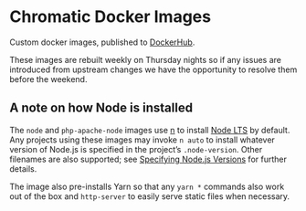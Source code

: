 # Chromatic Docker Images

Custom docker images, published to [DockerHub](https://hub.docker.com/u/chromatichq/).

These images are rebuilt weekly on Thursday nights so if any issues are introduced from upstream changes we have the opportunity to resolve them before the weekend.

## A note on how Node is installed

The `node` and `php-apache-node` images use [n](https://github.com/tj/n) to install [Node LTS](https://nodejs.org/en/about/releases/) by default. Any projects using these images may invoke `n auto` to install whatever version of Node.js is specified in the project’s `.node-version`. Other filenames are also supported; see [Specifying Node.js Versions](https://github.com/tj/n#specifying-nodejs-versions) for further details.

The image also pre-installs Yarn so that any `yarn *` commands also work out of the box and `http-server` to easily serve static files when necessary.
